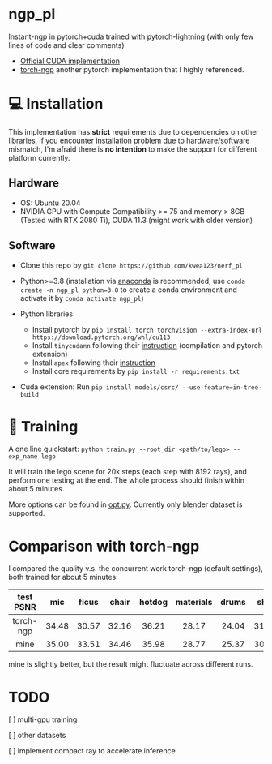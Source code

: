 # ngp_pl
Instant-ngp in pytorch+cuda trained with pytorch-lightning (with only few lines of code and clear comments)

*  [Official CUDA implementation](https://github.com/NVlabs/instant-ngp/tree/master)
*  [torch-ngp](https://github.com/ashawkey/torch-ngp) another pytorch implementation that I highly referenced.

# :computer: Installation

This implementation has **strict** requirements due to dependencies on other libraries, if you encounter installation problem due to hardware/software mismatch, I'm afraid there is **no intention** to make the support for different platform currently.

## Hardware

* OS: Ubuntu 20.04
* NVIDIA GPU with Compute Compatibility >= 75 and memory > 8GB (Tested with RTX 2080 Ti), CUDA 11.3 (might work with older version)

## Software

* Clone this repo by `git clone https://github.com/kwea123/nerf_pl`
* Python>=3.8 (installation via [anaconda](https://www.anaconda.com/distribution/) is recommended, use `conda create -n ngp_pl python=3.8` to create a conda environment and activate it by `conda activate ngp_pl`)
* Python libraries
    * Install pytorch by `pip install torch torchvision --extra-index-url https://download.pytorch.org/whl/cu113`
    * Install `tinycudann` following their [instruction](https://github.com/NVlabs/tiny-cuda-nn#requirements) (compilation and pytorch extension)
    * Install `apex` following their [instruction](https://github.com/NVIDIA/apex#linux)
    * Install core requirements by `pip install -r requirements.txt`

* Cuda extension: Run `pip install models/csrc/ --use-feature=in-tree-build`

# :key: Training

A one line quickstart: `python train.py --root_dir <path/to/lego> --exp_name lego`

It will train the lego scene for 20k steps (each step with 8192 rays), and perform one testing at the end. The whole process should finish within about 5 minutes.

More options can be found in [opt.py](opt.py). Currently only blender dataset is supported.

# Comparison with torch-ngp

I compared the quality v.s. the concurrent work torch-ngp (default settings), both trained for about 5 minutes:

| test PSNR | mic   | ficus | chair | hotdog | materials | drums | ship  | lego  | AVG   |
| :---:     | :---: | :---: | :---: | :---:  | :---:     | :---: | :---: | :---: | :---: |
| torch-ngp | 34.48 | 30.57 | 32.16 | 36.21  | 28.17     | 24.04 | 31.18 | 34.88 | 31.46 |
| mine      | 35.00 | 33.51 | 34.46 | 35.98  | 28.77     | 25.37 | 30.27 | 34.43 | **32.22** |

mine is slightly better, but the result might fluctuate across different runs.

# TODO

[ ] multi-gpu training

[ ] other datasets

[ ] implement compact ray to accelerate inference